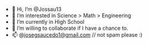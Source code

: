 - 👋 Hi, I’m @Jossau13
- 👀 I’m interested in Science > Math > Engineering
- 🌱 I’m currently in High School 
- 💞️ I’m willing to collaborate if I have a chance to. 
- 📫 @josegsaucedo1@gmail.com // not spam please :)

<!---
Jossau13/Jossau13 is a ✨ special ✨ repository because its `README.md` (this file) appears on your GitHub profile.
You can click the Preview link to take a look at your changes.
--->
